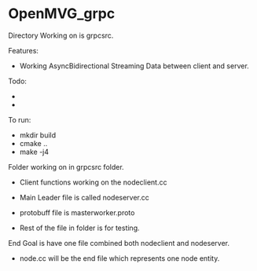 # OpenMVG_grpc


Directory Working on is grpcsrc.

Features: 

- Working AsyncBidirectional Streaming Data between client and server. 

Todo: 

-  
-


To run: 

- mkdir build
- cmake ..
- make -j4

Folder working on in grpcsrc folder. 

- Client functions working on the nodeclient.cc 
- Main Leader file is called nodeserver.cc 

- protobuff file is masterworker.proto

- Rest of the file in folder is for testing. 

End Goal is have one file combined both nodeclient and nodeserver. 

- node.cc will be the end file which represents one node entity.








